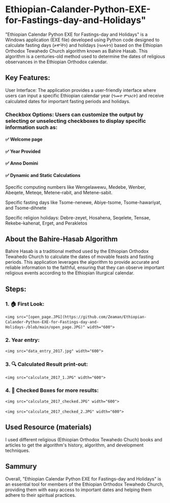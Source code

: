 # Ethiopian-Calander-Python-EXE-for-Fastings-day-and-Holidays"
"Ethiopian Calendar Python EXE for Fastings-day and Holidays" is a Windows application (EXE file) developed using Python code designed to calculate fasting days (ጾሞችን) and holidays (ባዐላትን) based on the Ethiopian Orthodox Tewahedo Church algorithm known as Bahire Hasab. This algorithm is a centuries-old method used to determine the dates of religious observances in the Ethiopian Orthodox calendar.

## Key Features:
User Interface: The application provides a user-friendly interface where users can input a specific Ethiopian calendar year (ዓመተ ምህረት) and receive calculated dates for important fasting periods and holidays.

### Checkbox Options: Users can customize the output by selecting or unselecting checkboxes to display specific information such as:

####     ✅ Welcome page

####     ✅ Year Provided

####     ✅ Anno Domini

####     ✅ Dynamic and Static Calculations

Specific computing numbers like Wengelawewu, Medebe, Wenber, Abeqete, Meteqe, Metene-rabit, and Metene-sabit.

Specific fasting days like Tsome-nenewe, Abiye-tsome, Tsome-hawariyat, and Tsome-dihnete

Specific religion holidays: Debre-zeyet, Hosahena, Seqelete, Tensae, Rekebe-kahenat, Erget, and Perakletos  

## About the Bahire-Hasab Algorithm
Bahire Hasab is a traditional method used by the Ethiopian Orthodox Tewahedo Church to calculate the dates of movable feasts and fasting periods. This application leverages the algorithm to provide accurate and reliable information to the faithful, ensuring that they can observe important religious events according to the Ethiopian liturgical calendar.

## Steps:
### 1. 🏠 First Look:

    <img src="[open_page.JPG](https://github.com/Zeaman/Ethiopian-Calander-Python-EXE-for-Fastings-day-and-Holidays-/blob/main/open_page.JPG)" width="600">

### 2. Year entry:

    <img src="data_entry_2017.jpg" width="600">

### 3. 🔍 Calculated Result print-out:

    <img src="calculate_2017_1.JPG" width="600">

### 4. 🚀 Checked Boxes for more results:

    <img src="calculate_2017_checked.JPG" width="600">

    <img src="calculate_2017_checked_2.JPG" width="600">

## Used Resource (materials)

I used different religious (Ethiopian Orthodox Tewahedo Chuch) books and articles to get the algorithm's history, algorithm, and development techniques. 

## Sammury

Overall, "Ethiopian Calendar Python EXE for Fastings-day and Holidays" is an essential tool for members of the Ethiopian Orthodox Tewahedo Church, providing them with easy access to important dates and helping them adhere to their spiritual practices.
